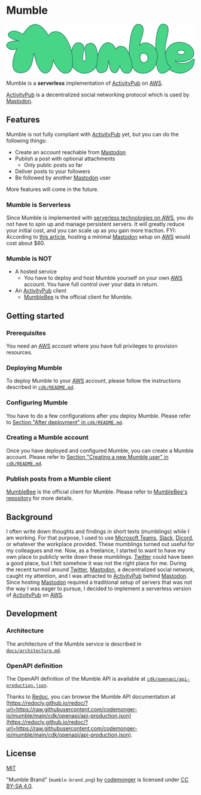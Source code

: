 # Mumble

![Mumble Brand](./mumble-brand.png)

Mumble is a **serverless** implementation of [ActivityPub](https://www.w3.org/TR/activitypub/) on [AWS](https://aws.amazon.com).

[ActivityPub](https://www.w3.org/TR/activitypub/) is a decentralized social networking protocol which is used by [Mastodon](https://joinmastodon.org).

## Features

Mumble is not fully compliant with [ActivityPub](https://www.w3.org/TR/activitypub/) yet, but you can do the following things:
- Create an account reachable from [Mastodon](https://joinmastodon.org)
- Publish a post with optional attachments
    - Only public posts so far
- Deliver posts to your followers
- Be followed by another [Mastodon](https://joinmastodon.org) user

More features will come in the future.

### Mumble is Serverless

Since Mumble is implemented with [serverless technologies on AWS](https://aws.amazon.com/serverless/), you do not have to spin up and manage persistent servers.
It will greatly reduce your initial cost, and you can scale up as you gain more traction.
FYI: According to [this article](https://cloudonaut.io/mastodon-on-aws/#:~:text=Costs%20for%20running%20Mastodon%20on%20AWS&text=The%20architecture%27s%20monthly%20charges%20are%20about%20%2460%20per%20month.), hosting a minimal [Mastodon](https://joinmastodon.org) setup on [AWS](https://aws.amazon.com) would cost about $60.

### Mumble is NOT

- A hosted service
    - You have to deploy and host Mumble yourself on your own [AWS](https://aws.amazon.com) account.
      You have full control over your data in return.
- An [ActivityPub](https://www.w3.org/TR/activitypub/) client
    - [MumbleBee](https://github.com/codemonger-io/mumble-bee) is the official client for Mumble.

## Getting started

### Prerequisites

You need an [AWS](https://aws.amazon.com) account where you have full privileges to provision resources.

### Deploying Mumble

To deploy Mumble to your [AWS](https://aws.amazon.com) account, please follow the instructions described in [`cdk/README.md`](./cdk/README.md).

### Configuring Mumble

You have to do a few configurations after you deploy Mumble.
Please refer to [Section "After deployment" in `cdk/README.md`](./cdk/README.md#after-deployment).

### Creating a Mumble account

Once you have deployed and configured Mumble, you can create a Mumble account.
Please refer to [Section "Creating a new Mumble user" in `cdk/README.md`](./cdk/README.md#creating-a-new-mumble-user).

### Publish posts from a Mumble client

[MumbleBee](https://github.com/codemonger-io/mumble-bee) is the official client for Mumble.
Please refer to [MumbleBee's repository](https://github.com/codemonger-io/mumble-bee) for more details.

## Background

I often write down thoughts and findings in short texts (mumblings) while I am working.
For that purpose, I used to use [Microsoft Teams](https://www.microsoft.com/en-us/microsoft-teams/group-chat-software), [Slack](https://slack.com/), [Dicord](https://discord.com), or whatever the workplace provided.
These mumblings turned out useful for my colleagues and me.
Now, as a freelance, I started to want to have my own place to publicly write down these mumblings.
[Twitter](https://twitter.com) could have been a good place, but I felt somehow it was not the right place for me.
During the recent turmoil around [Twitter](https://twitter.com), [Mastodon](https://joinmastodon.org), a decentralized social network, caught my attention, and I was attracted to [ActivityPub](https://www.w3.org/TR/activitypub/) behind [Mastodon](https://joinmastodon.org).
Since hosting [Mastodon](https://joinmastodon.org) required a traditional setup of servers that was not the way I was eager to pursue, I decided to implement a serverless version of [ActivityPub](https://www.w3.org/TR/activitypub/) on [AWS](https://aws.amazon.com).

## Development

### Architecture

The architecture of the Mumble service is described in [`docs/architecture.md`](./docs/architecture.md).

### OpenAPI definition

The OpenAPI definition of the Mumble API is available at [`cdk/openapi/api-production.json`](./cdk/openapi/api-production.json).

Thanks to [Redoc](https://github.com/Redocly/redoc), you can browse the Mumble API documentation at [https://redocly.github.io/redoc/?url=https://raw.githubusercontent.com/codemonger-io/mumble/main/cdk/openapi/api-production.json](https://redocly.github.io/redoc/?url=https://raw.githubusercontent.com/codemonger-io/mumble/main/cdk/openapi/api-production.json).

## License

[MIT](./LICENSE)

"Mumble Brand" (`mumble-brand.png`) by [codemonger](https://codemonger.io) is licensed under [CC BY-SA 4.0](https://creativecommons.org/licenses/by-sa/4.0/).